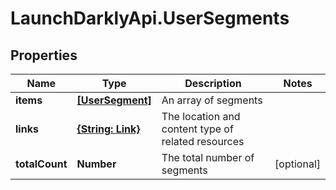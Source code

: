 # LaunchDarklyApi.UserSegments

## Properties

Name | Type | Description | Notes
------------ | ------------- | ------------- | -------------
**items** | [**[UserSegment]**](UserSegment.md) | An array of segments | 
**links** | [**{String: Link}**](Link.md) | The location and content type of related resources | 
**totalCount** | **Number** | The total number of segments | [optional] 


